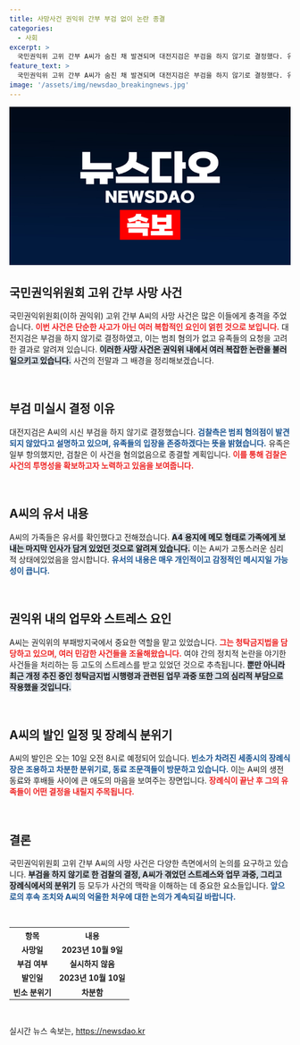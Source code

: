 ```yaml
---
title: 사망사건 권익위 간부 부검 없이 논란 종결
categories:
  - 사회
excerpt: >
  국민권익위 고위 간부 A씨가 숨진 채 발견되며 대전지검은 부검을 하지 않기로 결정했다. 유서가 발견된 가운데, 업무 스트레스와 정치적 논란의 연속이 그의 사망에 어떤 영향을 미쳤는지 주목된다.
feature_text: >
  국민권익위 고위 간부 A씨가 숨진 채 발견되며 대전지검은 부검을 하지 않기로 결정했다. 유서가 발견된 가운데, 업무 스트레스와 정치적 논란의 연속이 그의 사망에 어떤 영향을 미쳤는지 주목된다.
image: '/assets/img/newsdao_breakingnews.jpg'
---
```


<p><img src="/assets/img/newsdao_breakingnews.jpg" alt="firstkoreanews 속보" /></p>

<h2 data-ke-size="size26">국민권익위원회 고위 간부 사망 사건</h2>

<p>국민권익위원회(이하 권익위) 고위 간부 A씨의 사망 사건은 많은 이들에게 충격을 주었습니다. <b><span style="color: #ee2323;">이번 사건은 단순한 사고가 아닌 여러 복합적인 요인이 얽힌 것으로 보입니다.</span></b> 대전지검은 부검을 하지 않기로 결정하였고, 이는 범죄 혐의가 없고 유족들의 요청을 고려한 결과로 알려져 있습니다. <b><span style="background-color: #21538527;">이러한 사망 사건은 권익위 내에서 여러 복잡한 논란을 불러일으키고 있습니다.</span></b> 사건의 전말과 그 배경을 정리해보겠습니다.</p>

<p>&nbsp;</p>

<h2 data-ke-size="size26">부검 미실시 결정 이유</h2>

<p>대전지검은 A씨의 시신 부검을 하지 않기로 결정했습니다. <b><span style="color: #1a5490;">검찰측은 범죄 혐의점이 발견되지 않았다고 설명하고 있으며, 유족들의 입장을 존중하겠다는 뜻을 밝혔습니다.</span></b> 유족은 일부 항의했지만, 검찰은 이 사건을 혐의없음으로 종결할 계획입니다. <b><span style="color: #ee2323;">이를 통해 검찰은 사건의 투명성을 확보하고자 노력하고 있음을 보여줍니다.</span></b> </p>

<p>&nbsp;</p>

<h2 data-ke-size="size26">A씨의 유서 내용</h2>

<p>A씨의 가족들은 유서를 확인했다고 전해졌습니다. <b><span style="background-color: #21538527;">A4 용지에 메모 형태로 가족에게 보내는 마지막 인사가 담겨 있었던 것으로 알려져 있습니다.</span></b> 이는 A씨가 고통스러운 심리적 상태에있었음을 암시합니다. <b><span style="color: #1a5490;">유서의 내용은 매우 개인적이고 감정적인 메시지일 가능성이 큽니다.</span></b> </p>

<p>&nbsp;</p>

<h2 data-ke-size="size26">권익위 내의 업무와 스트레스 요인</h2>

<p>A씨는 권익위의 부패방지국에서 중요한 역할을 맡고 있었습니다. <b><span style="color: #ee2323;">그는 청탁금지법을 담당하고 있으며, 여러 민감한 사건들을 조율해왔습니다.</span></b> 여야 간의 정치적 논란을 야기한 사건들을 처리하는 등 고도의 스트레스를 받고 있었던 것으로 추측됩니다. <b><span style="background-color: #21538527;">뿐만 아니라 최근 개정 추진 중인 청탁금지법 시행령과 관련된 업무 과중 또한 그의 심리적 부담으로 작용했을 것입니다.</span></b> </p>

<p>&nbsp;</p>

<h2 data-ke-size="size26">A씨의 발인 일정 및 장례식 분위기</h2>

<p>A씨의 발인은 오는 10일 오전 8시로 예정되어 있습니다. <b><span style="color: #1a5490;">빈소가 차려진 세종시의 장례식장은 조용하고 차분한 분위기로, 동료 조문객들이 방문하고 있습니다.</span></b> 이는 A씨의 생전 동료와 후배들 사이에 큰 애도의 마음을 보여주는 장면입니다. <b><span style="color: #ee2323;">장례식이 끝난 후 그의 유족들이 어떤 결정을 내릴지 주목됩니다.</span></b> </p>

<p>&nbsp;</p>

<h2 data-ke-size="size26">결론</h2>

<p>국민권익위원회 고위 간부 A씨의 사망 사건은 다양한 측면에서의 논의를 요구하고 있습니다. <b><span style="background-color: #21538527;">부검을 하지 않기로 한 검찰의 결정, A씨가 겪었던 스트레스와 업무 과중, 그리고 장례식에서의 분위기</span></b> 등 모두가 사건의 맥락을 이해하는 데 중요한 요소들입니다. <b><span style="color: #1a5490;">앞으로의 후속 조치와 A씨의 억울한 처우에 대한 논의가 계속되길 바랍니다.</span></b> </p>

<p>&nbsp;</p>

<table style="width: 100%;">
<tr>
    <th style="text-align: center;"><b>항목</b></th>
    <th style="text-align: center;"><b>내용</b></th>
</tr>
<tr>
    <td style="text-align: center; height: 17px;"><b>사망일</b></td>
    <td style="text-align: center; height: 17px;"><b>2023년 10월 9일</b></td>
</tr>
<tr>
    <td style="text-align: center; height: 17px;"><b>부검 여부</b></td>
    <td style="text-align: center; height: 17px;"><b>실시하지 않음</b></td>
</tr>
<tr>
    <td style="text-align: center; height: 17px;"><b>발인일</b></td>
    <td style="text-align: center; height: 17px;"><b>2023년 10월 10일</b></td>
</tr>
<tr>
    <td style="text-align: center; height: 17px;"><b>빈소 분위기</b></td>
    <td style="text-align: center; height: 17px;"><b>차분함</b></td>
</tr>
</table>

<p>&nbsp;</p>
실시간 뉴스 속보는, <a href="https://newsdao.kr" rel="dofollow">https://newsdao.kr</a>


